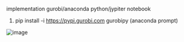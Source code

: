 implementation gurobi/anaconda python/jypiter notebook
1. pip install -i https://pypi.gurobi.com gurobipy (anaconda prompt)


![image](https://user-images.githubusercontent.com/29587190/150485879-cc85d450-a78b-4f31-b543-4682ca7c396e.png)
